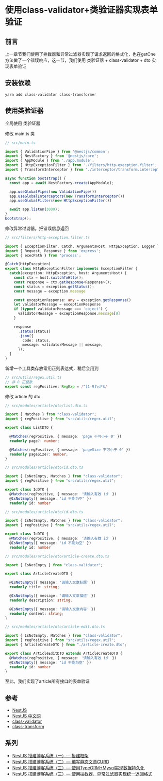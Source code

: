 # 使用class-validator+类验证器实现表单验证

## 前言
上一章节我们使用了拦截器和异常过滤器实现了请求返回的格式化，也在getOne方法做了一个错误响应，这一节，我们使用 类验证器 + class-validator + dto 实现表单验证

## 安装依赖
```yarn add class-validator class-transformer```

## 使用类验证器
全局使用 类验证器

修改 main.ts 类 
```typescript {.line-numbers}
// src/main.ts

import { ValidationPipe } from '@nestjs/common';
import { NestFactory } from '@nestjs/core';
import { AppModule } from './app.module';
import { HttpExceptionFilter } from './filters/http-execption.filter';
import { TransformInterceptor } from './interceptor/transform.interceptor';

async function bootstrap() {
  const app = await NestFactory.create(AppModule);

  app.useGlobalPipes(new ValidationPipe())
  app.useGlobalInterceptors(new TransformInterceptor())
  app.useGlobalFilters(new HttpExceptionFilter())

  await app.listen(3000);
}
bootstrap();
```

修改异常过滤器，把错误信息返回
``` typescript {.line-numbers}
// src/filters/http-exception.filter.ts

import { ExceptionFilter, Catch, ArgumentsHost, HttpException, Logger } from '@nestjs/common';
import { Request, Response } from 'express';
import { execPath } from 'process';

@Catch(HttpException)
export class HttpExceptionFilter implements ExceptionFilter {
  catch(exception: HttpException, host: ArgumentsHost) {
    const ctx = host.switchToHttp();
    const response = ctx.getResponse<Response>();
    const status = exception.getStatus();
    const message = exception.message

    const exceptionResponse: any = exception.getResponse()
    let validatorMessage = exceptionResponse
    if (typeof validatorMessage === 'object') {
      validatorMessage = exceptionResponse.message[0]
    }

    response
      .status(status)
      .json({
        code: status,
        message: validatorMessage || message,
      });
  }
}
```

新增一个工具类存放常用正则表达式，稍后会用到

```typescript {.line-numbers}
// src/utils/regex.util.ts
// 非 0 正整数
export const regPositive: RegExp = /^[1-9]\d*$/
```

修改 article 的 dto 

```typescript {.linenumbers}
// src/modules/article/dto/list.dto.ts

import { Matches } from "class-validator";
import { regPositive } from "src/utils/regex.util";

export class ListDTO {

  @Matches(regPositive, { message: 'page 不可小于 0' })
  readonly page?: number;

  @Matches(regPositive, { message: 'pageSize 不可小于 0' })
  readonly pageSize?: number;
}
```

```typescript {.linenumbers}
// src/modules/article/dto/id.dto.ts

import { IsNotEmpty, Matches } from "class-validator";
import { regPositive } from "src/utils/regex.util";

export class IdDTO {
  @Matches(regPositive, { message: '请输入有效 id' })
  @IsNotEmpty({ message: 'id 不能为空' })
  readonly id: number
```

```typescript {.linenumbers}
// src/modules/article/dto/id.dto.ts

import { IsNotEmpty, Matches } from "class-validator";
import { regPositive } from "src/utils/regex.util";

export class IdDTO {
  @Matches(regPositive, { message: '请输入有效 id' })
  @IsNotEmpty({ message: 'id 不能为空' })
  readonly id: number
```


```typescript {.linenumbers}
// src/modules/article/dto/article-create.dto.ts

import { IsNotEmpty } from "class-validator";

export class ArticleCreateDTO {

  @IsNotEmpty({ message: '请输入文章标题' })
  readonly title: string;

  @IsNotEmpty({ message: '请输入文章描述' })
  readonly description: string;

  @IsNotEmpty({ message: '请输入文章内容' })
  readonly content: string;
}
```
```typescript {.linenumbers}
// src/modules/article/dto/article-edit.dto.ts

import { IsNotEmpty, Matches } from "class-validator";
import { regPositive } from "src/utils/regex.util";
import { ArticleCreateDTO } from "./article-create.dto";

export class ArticleEditDTO extends ArticleCreateDTO {
  @Matches(regPositive, { message: '请输入有效 id' })
  @IsNotEmpty({ message: 'id 不能为空' })
  readonly id: number
}
```

至此，我们实现了article所有接口的表单验证

## 参考
* [NestJS](https://nestjs.com/) 
* [NestJS 中文网](https://docs.nestjs.cn/7/introduction) 
* [class-validator](https://github.com/swanest/class-validator)
* [class-transform](https://github.com/typestack/class-transformer)

## 系列
* [NestJS 搭建博客系统（一）— 搭建框架](01.搭建框架.md) 
* [NestJS 搭建博客系统（二）— 编写静态文章CURD](02.编写静态文章CURD.md) 
* [NestJS 搭建博客系统（三）— 使用TypeORM+Mysql实现数据持久化](03.使用TypeORM+Mysql实现数据持久化.md) 
* [NestJS 搭建博客系统（三）— 使用拦截器、异常过滤器实现统一返回格式](04.使用拦截器、异常过滤器实现统一返回格式.md) 
